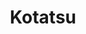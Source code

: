---
title: Kotatsu
layout: home

main:
  title: Kotatsu
  text: Manga in your pocket
  tagline: A simple and convenient open source manga reader for Android from and for the community, where you can find and read your favorite manga easier than ever.
  image: 
    alt: Kotatsu Logo
    light: /logo-compact.svg
    dark: /logo-compact-dark.svg
  actions:
    - theme: brand
      text: Download
      link: /download/
    - theme: alt
      text: Manuals
      link: /manuals/guides/getting-started/
  features:
    - image: 
        alt: Feature Sources
        light: /img/feature_sources-light.webp
        dark: /img/feature_sources-dark.webp
      title: Huge count of sources
      details: Supports over a 1000+ sources
    - image: 
        alt: Feature Reader
        light: /img/feature_reader-light.webp
        dark: /img/feature_reader-dark.webp
      title: Customizable reader
      details: Make reading even more convenient with different reader settings
    - image: 
        alt: Feature Tracking
        light: /img/feature_tracking-light.webp
        dark: /img/feature_tracking-dark.webp
      title: Supports tracking
      details: Supports MyAnimeList, Anilist and Shikimori
    - image: 
        alt: Feature Search
        light: /img/feature_search-light.webp
        dark: /img/feature_search-dark.webp
      title: Smart search
      details: Search for interested titles quickly and easily
    - image: 
        alt: Feature Downloads
        light: /img/feature_downloads-light.webp
        dark: /img/feature_downloads-dark.webp
      title: Powerful downloader
      details: Can download titles slowly to avoid problems with sources
    - image: 
        alt: Feature Sync
        light: /img/feature_sync-light.webp
        dark: /img/feature_sync-dark.webp
      title: Synchronization
      details: Easily sync series between your devices.
---